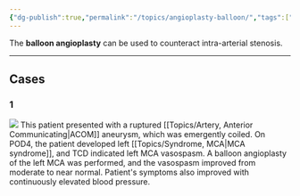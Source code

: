 ```yaml
---
{"dg-publish":true,"permalink":"/topics/angioplasty-balloon/","tags":["vasospasm","balloon","angioplasty"],"created":"2023-12-24T11:07:13.218-08:00","updated":"2023-12-24T11:20:28.454-08:00"}
---
```



The **balloon angioplasty** can be used to counteract intra-arterial stenosis.

---

## Cases

### 1

![](https://i.imgur.com/f8aBa9Q.jpg)
This patient presented with a ruptured [[Topics/Artery, Anterior Communicating\|ACOM]] aneurysm, which was emergently coiled. On POD4, the patient developed left [[Topics/Syndrome, MCA\|MCA syndrome]], and TCD indicated left MCA vasospasm. A balloon angioplasty of the left MCA was performed, and the vasospasm improved from moderate to near normal. Patient's symptoms also improved with continuously elevated blood pressure.
